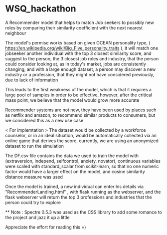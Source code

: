 # WSQ_hackathon
A Recommender model that helps to match Job seekers to possibly new roles by 
comparing their similarity coefficient with the next nearest neighbour

The model's permise works based on given OCEAN personality type, ( https://en.wikipedia.org/wiki/Big_Five_personality_traits ),
it will match one jobseeker another individual with the top 3 closest similarity score, and suggest to the person, the 3 closest
job roles and industry, that the person could consider looking at, as in today's market, jobs are consistently changing, and with
a large enough dataset, a person may discover a new industry or a profession, that they might not have considered previously, due to
lack of information

This leads to the first weakness of the model, which is that it requires a large pool of samples in order to be effective, however, after 
the critical mass point, we believe that the model would grow more accurate

Recommender systems are not new, they have been used by places such as netflix and amazon, to recommend similar products to consumers, 
but we considered this as a new use case

< For implemtation > 
The dataset would be collected by a workforce counselor, or in an ideal situation, would be automatically collected via an online
game that derives the score,  currently, we are using an anonymized dataset to run the simulation


The DF.csv file contains the data we used to train the model with (extraversion,	independ,	selfcontrol,	anxiety,	novator),
continuous variables were scaled with standard_scalar from scikit-learn, so that no one numeric factor would have a larger effect on the
model, and cosine similarity distance measure was used

Once the model is trained, a new individual can enter his details via "RecommenderLanding.html" , with flask running as the webserver,
and the flask webserver will return the top 3 professions and industries that the person could try to explore


** Note : Spectre 0.5.3 was used as the CSS library to add some romance to the project and jazz it up a little

Appreciate the effort for reading this =)

